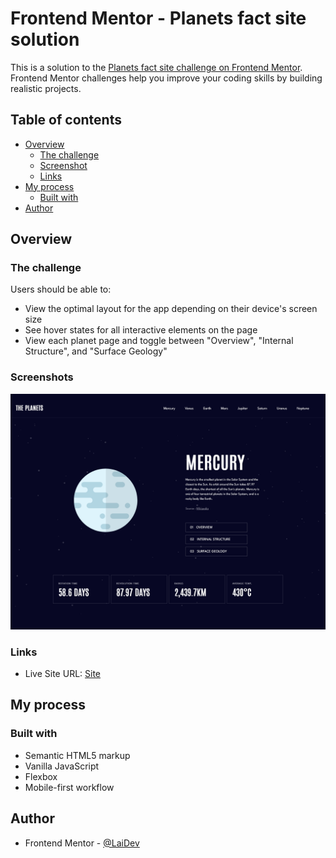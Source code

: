 # Frontend Mentor - Planets fact site solution

This is a solution to the [Planets fact site challenge on Frontend Mentor](https://www.frontendmentor.io/challenges/planets-fact-site-gazqN8w_f). Frontend Mentor challenges help you improve your coding skills by building realistic projects. 

## Table of contents

- [Overview](#overview)
  - [The challenge](#the-challenge)
  - [Screenshot](#screenshot)
  - [Links](#links)
- [My process](#my-process)
  - [Built with](#built-with)
- [Author](#author)


## Overview

### The challenge

Users should be able to:

- View the optimal layout for the app depending on their device's screen size
- See hover states for all interactive elements on the page
- View each planet page and toggle between "Overview", "Internal Structure", and "Surface Geology"

### Screenshots

![Desktop Site](./assets/Desktop%20Site.png) 

### Links

- Live Site URL: [Site](https://whimsical-sprite-75e83c.netlify.app/)

## My process

### Built with

- Semantic HTML5 markup
- Vanilla JavaScript
- Flexbox
- Mobile-first workflow

## Author

- Frontend Mentor - [@LaiDev](https://www.frontendmentor.io/profile/LaiDev)


